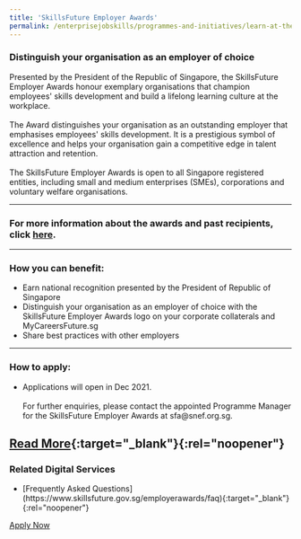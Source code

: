 ```yaml
---
title: 'SkillsFuture Employer Awards'
permalink: /enterprisejobskills/programmes-and-initiatives/learn-at-the-workplace/skillsfuture-employer-awards/
---
```


### Distinguish your organisation as an employer of choice

Presented by the President of the Republic of Singapore, the SkillsFuture Employer Awards honour exemplary organisations that champion employees' skills development and build a lifelong learning culture at the workplace.<br><br>The Award distinguishes your organisation as an outstanding employer that emphasises employees' skills development. It is a prestigious symbol of excellence and helps your organisation gain a competitive edge in talent attraction and retention.<br><br>The SkillsFuture Employer Awards is open to all Singapore registered entities, including small and medium enterprises (SMEs), corporations and voluntary welfare organisations.

---

### For more information about the awards and past recipients, click [here](https://www.skillsfuture.gov.sg/employerawards).

---

### How you can benefit:

<ul><li> Earn national recognition presented by the President of Republic of Singapore<br></li><li>Distinguish your organisation as an employer of choice with the SkillsFuture Employer Awards logo on your corporate collaterals and MyCareersFuture.sg<br></li><li>Share best practices with other employers</li></ul>

---

### How to apply:

<ul><li> Applications will open in Dec 2021. <br><br>For further enquiries, please contact the appointed Programme Manager for the SkillsFuture Employer Awards at sfa@snef.org.sg.</li></ul>

[Read More](https://safe.menlosecurity.com/https://www.skillsfuture.gov.sg/employerawards){:target="_blank"}{:rel="noopener"}
---

### Related Digital Services

<ul><li> [Frequently Asked Questions](https://www.skillsfuture.gov.sg/employerawards/faq){:target="_blank"}{:rel="noopener"}</li></ul>

<a class="btn" href="https://programmes.enterprisejobskills.gov.sg/EmployerAwards/ProgrammeDetails.aspx" target="_blank" rel="noopener">Apply Now</a>
